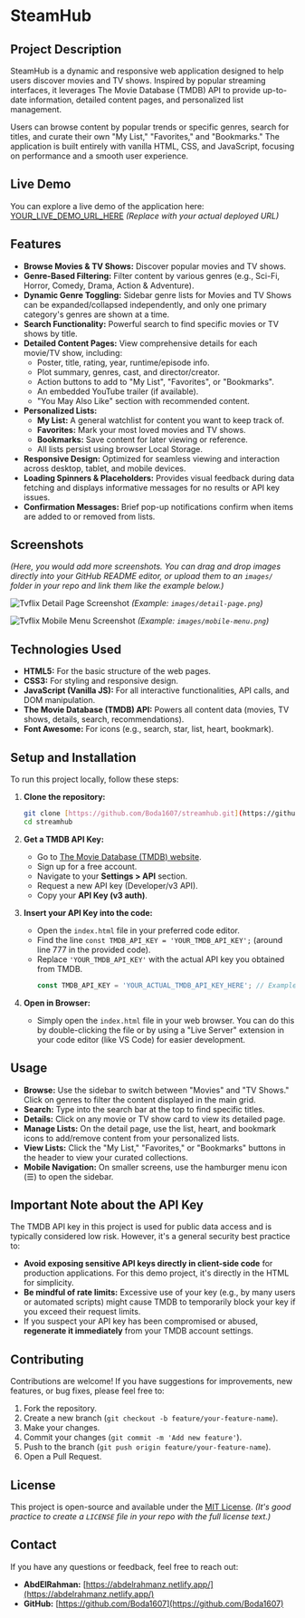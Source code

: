 # SteamHub



## Project Description

SteamHub is a dynamic and responsive web application designed to help users discover movies and TV shows. Inspired by popular streaming interfaces, it leverages The Movie Database (TMDB) API to provide up-to-date information, detailed content pages, and personalized list management.

Users can browse content by popular trends or specific genres, search for titles, and curate their own "My List," "Favorites," and "Bookmarks." The application is built entirely with vanilla HTML, CSS, and JavaScript, focusing on performance and a smooth user experience.

## Live Demo

You can explore a live demo of the application here:
[YOUR_LIVE_DEMO_URL_HERE](YOUR_LIVE_DEMO_URL_HERE) *(Replace with your actual deployed URL)*

## Features

* **Browse Movies & TV Shows:** Discover popular movies and TV shows.
* **Genre-Based Filtering:** Filter content by various genres (e.g., Sci-Fi, Horror, Comedy, Drama, Action & Adventure).
* **Dynamic Genre Toggling:** Sidebar genre lists for Movies and TV Shows can be expanded/collapsed independently, and only one primary category's genres are shown at a time.
* **Search Functionality:** Powerful search to find specific movies or TV shows by title.
* **Detailed Content Pages:** View comprehensive details for each movie/TV show, including:
    * Poster, title, rating, year, runtime/episode info.
    * Plot summary, genres, cast, and director/creator.
    * Action buttons to add to "My List", "Favorites", or "Bookmarks".
    * An embedded YouTube trailer (if available).
    * "You May Also Like" section with recommended content.
* **Personalized Lists:**
    * **My List:** A general watchlist for content you want to keep track of.
    * **Favorites:** Mark your most loved movies and TV shows.
    * **Bookmarks:** Save content for later viewing or reference.
    * All lists persist using browser Local Storage.
* **Responsive Design:** Optimized for seamless viewing and interaction across desktop, tablet, and mobile devices.
* **Loading Spinners & Placeholders:** Provides visual feedback during data fetching and displays informative messages for no results or API key issues.
* **Confirmation Messages:** Brief pop-up notifications confirm when items are added to or removed from lists.

## Screenshots

*(Here, you would add more screenshots. You can drag and drop images directly into your GitHub README editor, or upload them to an `images/` folder in your repo and link them like the example below.)*

![Tvflix Detail Page Screenshot](path/to/your/detail-page-screenshot.png)
*(Example: `images/detail-page.png`)*

![Tvflix Mobile Menu Screenshot](path/to/your/mobile-menu-screenshot.png)
*(Example: `images/mobile-menu.png`)*

## Technologies Used

* **HTML5:** For the basic structure of the web pages.
* **CSS3:** For styling and responsive design.
* **JavaScript (Vanilla JS):** For all interactive functionalities, API calls, and DOM manipulation.
* **The Movie Database (TMDB) API:** Powers all content data (movies, TV shows, details, search, recommendations).
* **Font Awesome:** For icons (e.g., search, star, list, heart, bookmark).

## Setup and Installation

To run this project locally, follow these steps:

1.  **Clone the repository:**
    ```bash
    git clone [https://github.com/Boda1607/streamhub.git](https://github.com/Boda1607/streamhub.git)
    cd streamhub
    ```
    

2.  **Get a TMDB API Key:**
    * Go to [The Movie Database (TMDB) website](https://www.themoviedb.org/).
    * Sign up for a free account.
    * Navigate to your **Settings > API** section.
    * Request a new API key (Developer/v3 API).
    * Copy your **API Key (v3 auth)**.

3.  **Insert your API Key into the code:**
    * Open the `index.html` file in your preferred code editor.
    * Find the line `const TMDB_API_KEY = 'YOUR_TMDB_API_KEY';` (around line 777 in the provided code).
    * Replace `'YOUR_TMDB_API_KEY'` with the actual API key you obtained from TMDB.
        ```javascript
        const TMDB_API_KEY = 'YOUR_ACTUAL_TMDB_API_KEY_HERE'; // Example: 'a1b2c3d4e5f6g7h8i9j0k1l2m3n4o5p6'
        ```

4.  **Open in Browser:**
    * Simply open the `index.html` file in your web browser. You can do this by double-clicking the file or by using a "Live Server" extension in your code editor (like VS Code) for easier development.

## Usage

* **Browse:** Use the sidebar to switch between "Movies" and "TV Shows." Click on genres to filter the content displayed in the main grid.
* **Search:** Type into the search bar at the top to find specific titles.
* **Details:** Click on any movie or TV show card to view its detailed page.
* **Manage Lists:** On the detail page, use the list, heart, and bookmark icons to add/remove content from your personalized lists.
* **View Lists:** Click the "My List," "Favorites," or "Bookmarks" buttons in the header to view your curated collections.
* **Mobile Navigation:** On smaller screens, use the hamburger menu icon (☰) to open the sidebar.

## Important Note about the API Key

The TMDB API key in this project is used for public data access and is typically considered low risk. However, it's a general security best practice to:

* **Avoid exposing sensitive API keys directly in client-side code** for production applications. For this demo project, it's directly in the HTML for simplicity.
* **Be mindful of rate limits:** Excessive use of your key (e.g., by many users or automated scripts) might cause TMDB to temporarily block your key if you exceed their request limits.
* If you suspect your API key has been compromised or abused, **regenerate it immediately** from your TMDB account settings.

## Contributing

Contributions are welcome! If you have suggestions for improvements, new features, or bug fixes, please feel free to:

1.  Fork the repository.
2.  Create a new branch (`git checkout -b feature/your-feature-name`).
3.  Make your changes.
4.  Commit your changes (`git commit -m 'Add new feature'`).
5.  Push to the branch (`git push origin feature/your-feature-name`).
6.  Open a Pull Request.

## License

This project is open-source and available under the [MIT License](LICENSE). *(It's good practice to create a `LICENSE` file in your repo with the full license text.)*

## Contact

If you have any questions or feedback, feel free to reach out:

* **AbdElRahman:** [https://abdelrahmanz.netlify.app/](https://abdelrahmanz.netlify.app/)
* **GitHub:** [https://github.com/Boda1607](https://github.com/Boda1607)